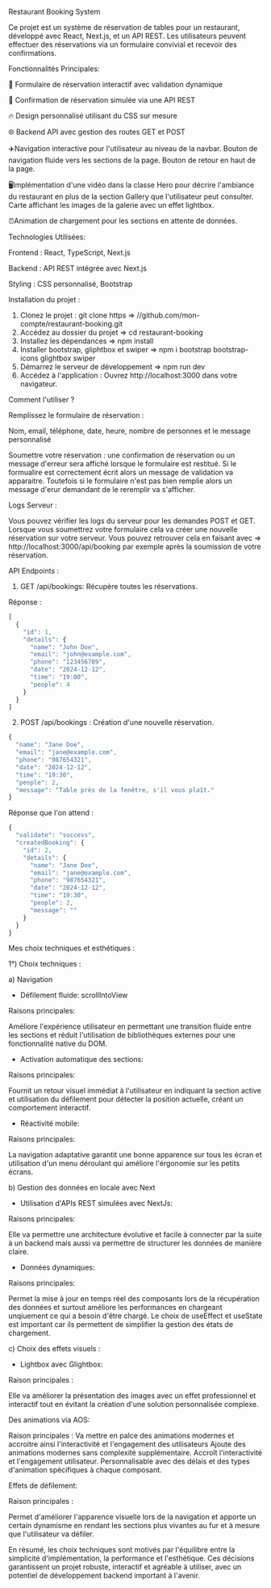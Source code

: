 Restaurant Booking System

Ce projet est un système de réservation de tables pour un restaurant, développé avec React, Next.js, et un API REST. Les utilisateurs peuvent effectuer des réservations via un formulaire convivial et recevoir des confirmations.

Fonctionnalités Principales: 

📝 Formulaire de réservation interactif avec validation dynamique

📧 Confirmation de réservation simulée via une API REST

🔥 Design personnalisé utilisant du CSS sur mesure

🌐 Backend API avec gestion des routes GET et POST

✈️Navigation interactive pour l'utilisateur au niveau de la navbar. Bouton de navigation fluide vers les sections de la page. Bouton de retour en haut de la page.

🖥️Implémentation d'une vidéo dans la classe Hero pour décrire l'ambiance du restaurant en plus de la section Gallery que l'utilisateur peut consulter. Carte affichant les images de la galerie avec un effet lightbox.

⏰Animation de chargement pour les sections en attente de données.

Technologies Utilisées: 

Frontend : React, TypeScript, Next.js

Backend : API REST intégrée avec Next.js

Styling : CSS personnalisé, Bootstrap

Installation du projet : 

1) Clonez le projet : git clone https => //github.com/mon-compte/restaurant-booking.git
2) Accédez au dossier du projet => cd restaurant-booking
3) Installez les dépendances => npm install
4) Installer bootstrap, gliphtbox et swiper => npm i bootstrap bootstrap-icons glightbox swiper
5) Démarrez le serveur de développement => npm run dev
6) Accédez à l'application : Ouvrez http://localhost:3000 dans votre navigateur.


Comment l'utiliser ? 

Remplissez le formulaire de réservation :

Nom, email, téléphone, date, heure, nombre de personnes et le message personnalisé

Soumettre votre réservation : une confirmation de réservation ou un message d'erreur sera affiché lorsque le formulaire est restitué. Si le formualire est correctement écrit alors un message de validation va apparaitre. Toutefois si le formulaire n'est pas bien remplie alors un message d'erur demandant de le reremplir va s'afficher. 

Logs Serveur :

Vous pouvez vérifier les logs du serveur pour les demandes POST et GET. Lorsque vous soumettrez votre formulaire cela va créer une  nouvelle réservation sur votre serveur.
Vous pouvez retrouver cela en faisant avec => http://localhost:3000/api/booking par exemple après la soumission de votre réservation. 

API Endpoints : 

1. GET /api/bookings: Récupère toutes les réservations.

Réponse :
```javascript
[
  {
    "id": 1,
    "details": {
      "name": "John Doe",
      "email": "john@example.com",
      "phone": "123456789",
      "date": "2024-12-12",
      "time": "19:00",
      "people": 4
    }
  }
]
```
2. POST /api/bookings : Création d'une nouvelle réservation.

```javascript
{
  "name": "Jane Doe",
  "email": "jane@example.com",
  "phone": "987654321",
  "date": "2024-12-12",
  "time": "19:30",
  "people": 2,
  "message": "Table près de la fenêtre, s'il vous plaît."
}
```
Réponse que l'on attend : 
```javascript
{
  "validate": "success",
  "createdBooking": {
    "id": 2,
    "details": {
      "name": "Jane Doe",
      "email": "jane@example.com",
      "phone": "987654321",
      "date": "2024-12-12",
      "time": "19:30",
      "people": 2,
      "message": ""
    }
  }
}
```

Mes choix techniques et esthétiques : 

1°) Choix techniques : 

a) Navigation
  
- Défilement fluide: scrollIntoView

Raisons principales:

Améliore l'expérience utilisateur en permettant une transition fluide entre les sections et réduit l'utilisation de bibliothèques externes pour une fonctionnalité native du DOM.

- Activation automatique des sections:

Raisons principales:

  Fournit un retour visuel immédiat à l'utilisateur en indiquant la section active et utilisation du défilement pour détecter la position actuelle, créant un comportement interactif.

- Réactivité mobile:

Raisons principales:

  La navigation adaptative garantit une bonne apparence sur tous les écran et utilisation d'un menu déroulant qui améliore l'érgonomie sur les petits écrans. 

b) Gestion des données en locale avec Next

- Utilisation d'APIs REST simulées avec NextJs:

Raisons principales:

Elle va permettre une architecture évolutive et facile à connecter par la suite à un backend mais aussi va permettre de structurer les données de manière claire. 

  
- Données dynamiques:

Raisons principales:

Permet la mise à jour en temps réel des composants lors de la récupération des données et surtout améliore les performances en chargeant unqiuement ce qui a besoin d'être chargé. Le choix de useEffect et useState est important car ils permettent de simplifier la gestion des états de chargement. 

c) Choix des effets visuels : 

- Lightbox avec Glightbox:

Raison principales :

  Elle va améliorer la présentation des images avec un effet professionnel et interactif tout en évitant la création d'une solution personnalisée complexe. 
    

Des animations via AOS:

Raison principales :
 Va mettre en palce des animations modernes et accroitre ainsi l'interactivité et l'engagement des utilisateurs 
    Ajoute des animations modernes sans complexité supplémentaire.
    Accroît l'interactivité et l'engagement utilisateur.
    Personnalisable avec des délais et des types d'animation spécifiques à chaque composant.

Effets de défilement:

Raison principales :

Permet d'améliorer l'apparence visuelle lors de la navigation et apporte un certain dynamisme en rendant les sections plus vivantes au fur et à mesure que l'utilisateur va défiler. 

 En résumé, les choix techniques sont motivés par l'équilibre entre la simplicité d'implémentation, la performance et l'esthétique. Ces décisions garantissent un projet robuste, interactif et agréable à utiliser, avec un potentiel de développement backend important à l'avenir.





